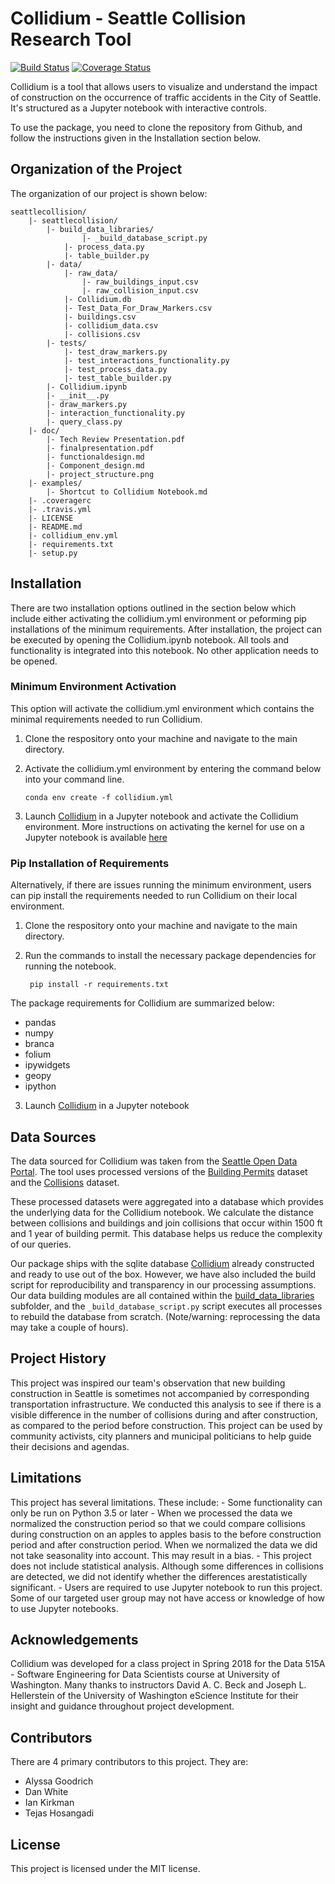 # Collidium - Seattle Collision Research Tool
[![Build Status](https://travis-ci.org/tejasmhos/seattlecollision.svg?branch=master)](https://travis-ci.org/tejasmhos/seattlecollision.svg?branch=master)
[![Coverage Status](https://coveralls.io/repos/github/tejasmhos/seattlecollision/badge.svg?branch=master)](https://coveralls.io/github/tejasmhos/seattlecollision?branch=master) 

Collidium is a tool that allows users to visualize and understand the impact of construction on the occurrence of traffic accidents in the City of Seattle. It's structured as a Jupyter notebook with interactive controls. 

To use the package, you need to clone the repository from Github, and follow the instructions given in the Installation section below.


## Organization of the Project

The organization of our project is shown below:

```
seattlecollision/
	|- seattlecollision/
		|- build_data_libraries/
		        |- _build_database_script.py
			|- process_data.py
			|- table_builder.py
		|- data/
			|- raw_data/
				|- raw_buildings_input.csv
				|- raw_collision_input.csv
			|- Collidium.db
			|- Test_Data_For_Draw_Markers.csv
			|- buildings.csv
			|- collidium_data.csv
			|- collisions.csv
		|- tests/
			|- test_draw_markers.py
			|- test_interactions_functionality.py
			|- test_process_data.py
			|- test_table_builder.py
		|- Collidium.ipynb
		|- __init__.py
		|- draw_markers.py
		|- interaction_functionality.py
		|- query_class.py
	|- doc/
		|- Tech Review Presentation.pdf
		|- finalpresentation.pdf
		|- functionaldesign.md
		|- Component_design.md
		|- project_structure.png
	|- examples/
		|- Shortcut to Collidium Notebook.md
	|- .coveragerc
	|- .travis.yml
	|- LICENSE
	|- README.md
	|- collidium_env.yml
	|- requirements.txt	
	|- setup.py
```

## Installation

There are two installation options outlined in the section below which include either activating the collidium.yml environment or peforming pip installations of the minimum requirements. After installation, the project can be executed by opening the Collidium.ipynb notebook. All tools and functionality is integrated into this notebook. No other application needs to be opened. 

### Minimum Environment Activation
This option will activate the collidium.yml environment which contains the minimal requirements needed to run Collidium.

1. Clone the respository onto your machine and navigate to the main directory.
2. Activate the collidium.yml environment by entering the command below into your command line.

    ```conda env create -f collidium.yml```

3. Launch [Collidium](seattlecollision/Collidium.ipynb) in a Jupyter notebook and activate the Collidium environment. More instructions on activating the kernel for use on a Jupyter notebook is available [here](http://anbasile.github.io/programming/2017/06/25/jupyter-venv/)

### Pip Installation of Requirements
Alternatively, if there are issues running the minimum environment, users can pip install the requirements needed to run Collidium on their local environment.

1. Clone the respository onto your machine and navigate to the main directory.
2. Run the commands to install the necessary package dependencies for running the notebook.

    ``` pip install -r requirements.txt```

The package requirements for Collidium are summarized below:
 * pandas
 * numpy
 * branca
 * folium
 * ipywidgets
 * geopy
 * ipython
    
3. Launch [Collidium](seattlecollision/Collidium.ipynb) in a Jupyter notebook

## Data Sources
 The data sourced for Collidium was taken from the [Seattle Open Data Portal](https://data.seattle.gov/). The tool uses processed versions of the [Building Permits](https://data.seattle.gov/Permitting/Building-Permits-Current/mags-97de/data) dataset and the [Collisions](https://data-seattlecitygis.opendata.arcgis.com/datasets/collisions/data) dataset. 
 
 These processed datasets were aggregated into a database which provides the underlying data for the Collidium notebook. We calculate the distance between collisions and buildings and join collisions that occur within 1500 ft and 1 year of building permit. This database helps us reduce the complexity of our queries.
 
 Our package ships with the sqlite database [Collidium](seattlecollision/data/Collidium) already constructed and ready to use out of the box. However, we have also included the build script for reproducibility and transparency in our processing assumptions. Our data building modules are all contained within the [build_data_libraries](seattlecollision/build_data_libraries/) subfolder, and the `_build_database_script.py` script executes all processes to rebuild the database from scratch. (Note/warning: reprocessing the data may take a couple of hours).
 
## Project History

This project was inspired our team's observation that new building construction in Seattle is sometimes not accompanied by corresponding transportation infrastructure. We conducted this analysis to see if there is a visible difference in the number of collisions during and after construction, as compared to the period before construction. This project can be used by community activists, city planners and municipal politicians to help guide their decisions and agendas. 

## Limitations

This project has several limitations. These include: 
	- Some functionality can only be run on Python 3.5 or later
	- When we processed the data we normalized the construction period so that we could compare collisions during construction on an apples to apples basis to the before construction period and after construction period. When we normalized the data we did not take seasonality into account. This may result in a bias.
	- This project does not include statistical analysis. Although some differences in collisions are detected, we did not identify whether the differences arestatistically significant.
	- Users are required to use Jupyter notebook to run this project. Some of our targeted user group may not have access or knowledge of how to use Jupyter notebooks. 
 
## Acknowledgements
 
 Collidium was developed for a class project in Spring 2018 for the Data 515A - Software Engineering for Data Scientists course at University of Washington. Many thanks to instructors David A. C. Beck and Joseph L. Hellerstein of the University of Washington eScience Institute for their insight and guidance throughout project development.

## Contributors

There are 4 primary contributors to this project. They are:

- Alyssa Goodrich
- Dan White
- Ian Kirkman 
- Tejas Hosangadi

## License

This project is licensed under the MIT license.
